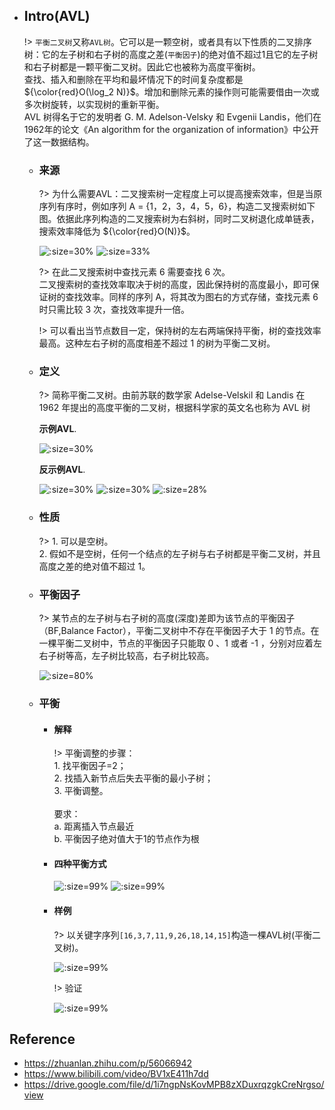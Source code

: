 * ## Intro(AVL)

    !> `平衡二叉树`又称`AVL树`。它可以是一颗空树，或者具有以下性质的二叉排序树：它的左子树和右子树的高度之差(`平衡因子`)的绝对值不超过1且它的左子树和右子树都是一颗平衡二叉树。因此它也被称为高度平衡树。
    <br>查找、插入和删除在平均和最坏情况下的时间复杂度都是${\color{red}O(\log_2 N)}$。增加和删除元素的操作则可能需要借由一次或多次树旋转，以实现树的重新平衡。
    <br>AVL 树得名于它的发明者 G. M. Adelson-Velsky 和 Evgenii Landis，他们在1962年的论文《An algorithm for the organization of information》中公开了这一数据结构。

    + ### 来源

        ?> 为什么需要AVL：二叉搜索树一定程度上可以提高搜索效率，但是当原序列有序时，例如序列 A = {1，2，3，4，5，6}，构造二叉搜索树如下图。依据此序列构造的二叉搜索树为右斜树，同时二叉树退化成单链表，搜索效率降低为 ${\color{red}O(N)}$。

        ![](/.images/algo/tree/tree-AVL-01.png ':size=30%')
        ![](/.images/algo/tree/tree-AVL-02.png ':size=33%')

        ?> 在此二叉搜索树中查找元素 6 需要查找 6 次。
        <br>二叉搜索树的查找效率取决于树的高度，因此保持树的高度最小，即可保证树的查找效率。同样的序列 A，将其改为图右的方式存储，查找元素 6 时只需比较 3 次，查找效率提升一倍。
        
        !> 可以看出当节点数目一定，保持树的左右两端保持平衡，树的查找效率最高。这种左右子树的高度相差不超过 1 的树为平衡二叉树。

    
    + ### 定义

        ?> 简称平衡二叉树。由前苏联的数学家 Adelse-Velskil 和 Landis 在 1962 年提出的高度平衡的二叉树，根据科学家的英文名也称为 AVL 树

        **示例AVL**.

        ![](/.images/algo/tree/tree-AVL-03.png ':size=30%')

        **反示例AVL**.

        ![](/.images/algo/tree/tree-AVL-no-01.png ':size=30%')
        ![](/.images/algo/tree/tree-AVL-no-02.png ':size=30%')
        ![](/.images/algo/tree/tree-AVL-no-03.png ':size=28%')
        
    + ### 性质

        ?> 1. 可以是空树。
        <br>2. 假如不是空树，任何一个结点的左子树与右子树都是平衡二叉树，并且高度之差的绝对值不超过 1。

    + ### 平衡因子

        ?> 某节点的左子树与右子树的高度(深度)差即为该节点的平衡因子（BF,Balance Factor），平衡二叉树中不存在平衡因子大于 1 的节点。在一棵平衡二叉树中，节点的平衡因子只能取 0 、1 或者 -1 ，分别对应着左右子树等高，左子树比较高，右子树比较高。

        ![](/.images/algo/tree/tree-bf-01.png ':size=80%')

    + ### 平衡

        - #### 解释

            !> 平衡调整的步骤：
            <br>1. 找平衡因子=2；
            <br>2. 找插入新节点后失去平衡的最小子树；
            <br>3. 平衡调整。
            <br><br>要求：
            <br>a. 距离插入节点最近 
            <br>b. 平衡因子绝对值大于1的节点作为根
        
        - #### 四种平衡方式

            ![](/.images/algo/tree/tree-AVL-adjust-01.png ':size=99%')
            ![](/.images/algo/tree/tree-AVL-adjust-02.png ':size=99%')

        - #### 样例

            ?> 以关键字序列`[16,3,7,11,9,26,18,14,15]`构造一棵AVL树(平衡二叉树)。

            ![](/.images/algo/tree/tree-AVL-demo-01.png ':size=99%')

            !> 验证

            ![](/.images/algo/tree/tree-AVL-demo-02.png ':size=99%')





## Reference
* https://zhuanlan.zhihu.com/p/56066942
* https://www.bilibili.com/video/BV1xE411h7dd
* https://drive.google.com/file/d/1i7ngpNsKovMPB8zXDuxrqzgkCreNrgso/view